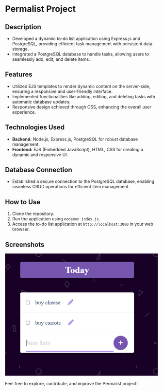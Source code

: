 # Permalist Project

## Description

- Developed a dynamic to-do list application using Express.js and PostgreSQL, providing efficient task management with persistent data storage.
- Integrated a PostgreSQL database to handle tasks, allowing users to seamlessly add, edit, and delete items.

## Features

- Utilized EJS templates to render dynamic content on the server-side, ensuring a responsive and user-friendly interface.
- Implemented functionalities like adding, editing, and deleting tasks with automatic database updates.
- Responsive design achieved through CSS, enhancing the overall user experience.

## Technologies Used

- **Backend:** Node.js, Express.js, PostgreSQL for robust database management.
- **Frontend:** EJS (Embedded JavaScript), HTML, CSS for creating a dynamic and responsive UI.

## Database Connection

- Established a secure connection to the PostgreSQL database, enabling seamless CRUD operations for efficient item management.

## How to Use

1. Clone the repository.
2. Run the application using `nodemon index.js`.
3. Access the to-do list application at `http://localhost:3000` in your web browser.

## Screenshots

![Screenshot 1](screenshots/screenshot1.PNG)



Feel free to explore, contribute, and improve the Permalist project!
